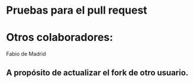 # Pruebas para el pull request

# Otros colaboradores: 
Fabio de Madrid

## A propósito de actualizar el fork de otro usuario.

